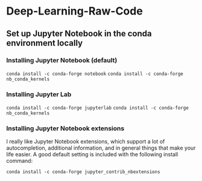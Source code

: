 # Deep-Learning-Raw-Code


## Set up Jupyter Notebook in the conda environment locally
### Installing Jupyter Notebook (default)
`conda install -c conda-forge notebook`
`conda install -c conda-forge nb_conda_kernels`
### Installing Jupyter Lab
`conda install -c conda-forge jupyterlab`
`conda install -c conda-forge nb_conda_kernels`
### Installing Jupyter Notebook extensions
I really like Jupyter Notebook extensions, which support a lot of autocompletion, additional information, and in general things that make your life easier. A good default setting is included with the following install command:

`conda install -c conda-forge jupyter_contrib_nbextensions`
